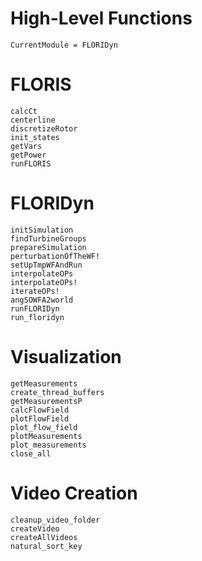 # High-Level Functions

```@meta
CurrentModule = FLORIDyn
```

# FLORIS
```@docs
calcCt
centerline
discretizeRotor
init_states
getVars
getPower
runFLORIS
```

# FLORIDyn
```@docs
initSimulation
findTurbineGroups
prepareSimulation
perturbationOfTheWF!
setUpTmpWFAndRun
interpolateOPs
interpolateOPs!
iterateOPs!
angSOWFA2world
runFLORIDyn
run_floridyn
```

# Visualization
```@docs
getMeasurements
create_thread_buffers
getMeasurementsP
calcFlowField
plotFlowField
plot_flow_field
plotMeasurements
plot_measurements
close_all
```

# Video Creation
```@docs
cleanup_video_folder
createVideo
createAllVideos
natural_sort_key
```

